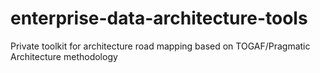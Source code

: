 # enterprise-data-architecture-tools
Private toolkit for architecture road mapping based on TOGAF/Pragmatic Architecture methodology
